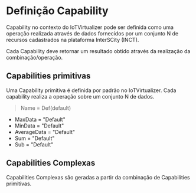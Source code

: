 # Definição Capability

Capability no contexto do IoTVirtualizer pode ser definida como uma operação realizada através de dados fornecidos por um conjunto N de recursos cadastrados na plataforma InterSCity (INCT).

Cada Capability deve retornar um resultado obtido através da realização da combinação/operação.

## Capabilities primitivas

Uma Capability primitiva é definida por padrão no IoTVirtualizer. 
Cada capability realiza a operação sobre um conjunto N de dados.

> Name = Def(default)

- MaxData = "Default"
- MinData = "Default"
- AverageData = "Default"
- Sum = "Default"
- Sub = "Default"

## Capabilities Complexas

Capabilities Complexas são geradas a partir da combinação de Capabilities primitivas.